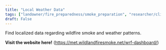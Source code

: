 ```yaml
---
title: "Local Weather Data"
tags: ["landowner/fire_preparedness/smoke_preparation", "researcher/climate"]
draft: False
---
```


Find localized data regarding wildfire smoke and weather patterns.

**Visit the website here!** (https://met.wildlandfiresmoke.net/wrf-dashboard/)


